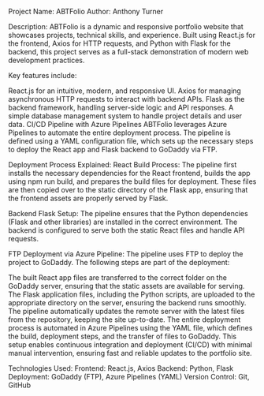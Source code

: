 Project Name: ABTFolio
Author: Anthony Turner

Description: ABTFolio is a dynamic and responsive portfolio website that showcases projects, technical skills, and experience. Built using React.js for the frontend, Axios for HTTP requests, and Python with Flask for the backend, this project serves as a full-stack demonstration of modern web development practices.

Key features include:

React.js for an intuitive, modern, and responsive UI.
Axios for managing asynchronous HTTP requests to interact with backend APIs.
Flask as the backend framework, handling server-side logic and API responses.
A simple database management system to handle project details and user data.
CI/CD Pipeline with Azure Pipelines
ABTFolio leverages Azure Pipelines to automate the entire deployment process. The pipeline is defined using a YAML configuration file, which sets up the necessary steps to deploy the React app and Flask backend to GoDaddy via FTP.

Deployment Process Explained:
React Build Process: The pipeline first installs the necessary dependencies for the React frontend, builds the app using npm run build, and prepares the build files for deployment. These files are then copied over to the static directory of the Flask app, ensuring that the frontend assets are properly served by Flask.

Backend Flask Setup: The pipeline ensures that the Python dependencies (Flask and other libraries) are installed in the correct environment. The backend is configured to serve both the static React files and handle API requests.

FTP Deployment via Azure Pipeline: The pipeline uses FTP to deploy the project to GoDaddy. The following steps are part of the deployment:

The built React app files are transferred to the correct folder on the GoDaddy server, ensuring that the static assets are available for serving.
The Flask application files, including the Python scripts, are uploaded to the appropriate directory on the server, ensuring the backend runs smoothly.
The pipeline automatically updates the remote server with the latest files from the repository, keeping the site up-to-date.
The entire deployment process is automated in Azure Pipelines using the YAML file, which defines the build, deployment steps, and the transfer of files to GoDaddy. This setup enables continuous integration and deployment (CI/CD) with minimal manual intervention, ensuring fast and reliable updates to the portfolio site.

Technologies Used:
Frontend: React.js, Axios
Backend: Python, Flask
Deployment: GoDaddy (FTP), Azure Pipelines (YAML)
Version Control: Git, GitHub